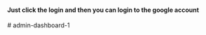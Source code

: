#### Just click the login and then you can login to the google account
#   a d m i n - d a s h b o a r d - 1  
 